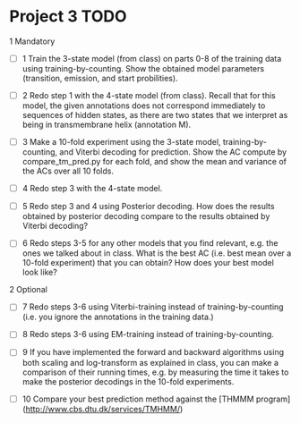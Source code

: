Project 3 TODO
==============

1 Mandatory

*  [ ] 1 Train the 3-state model (from class) on parts 0-8 of the training data using training-by-counting.
    Show the obtained model parameters (transition, emission, and start probilities).

*  [ ] 2 Redo step 1 with the 4-state model (from class). Recall that for this model, the given annotations does
    not correspond immediately to sequences of hidden states, as there are two states that we interpret as being in
    transmembrane helix (annotation M).

*  [ ] 3 Make a 10-fold experiment using the 3-state model, training-by-counting, and Viterbi decoding for prediction.
    Show the AC compute by compare_tm_pred.py for each fold, and show the mean and variance of the ACs over all 10 folds.

*  [ ] 4 Redo step 3 with the 4-state model.

*  [ ] 5 Redo step 3 and 4 using Posterior decoding. How does the results obtained by posterior decoding compare to the
    results obtained by Viterbi decoding?

*  [ ] 6 Redo steps 3-5 for any other models that you find relevant, e.g. the ones we talked about in class. What is the
    best AC (i.e. best mean over a 10-fold experiment) that you can obtain? How does your best model look like?

2 Optional

*  [ ] 7 Redo steps 3-6 using Viterbi-training instead of training-by-counting (i.e. you ignore the annotations in the
    training data.)

*  [ ] 8 Redo steps 3-6 using EM-training instead of training-by-counting.

*  [ ] 9 If you have implemented the forward and backward algorithms using both scaling and log-transform as explained in
    class, you can make a comparison of their running times, e.g. by measuring the time it takes to make the
    posterior decodings in the 10-fold experiments.

*  [ ] 10 Compare your best prediction method against the [THMMM program] (http://www.cbs.dtu.dk/services/TMHMM/)



